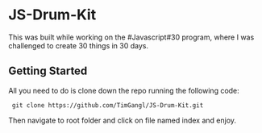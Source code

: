 # JS-Drum-Kit
This was built while working on the #Javascript#30 program, where I was challenged to create 30 things in 30 days. 

## Getting Started
All you need to do is clone down the repo running the following code:
```
 git clone https://github.com/TimGangl/JS-Drum-Kit.git
```
Then navigate to root folder and click on file named index and enjoy.

